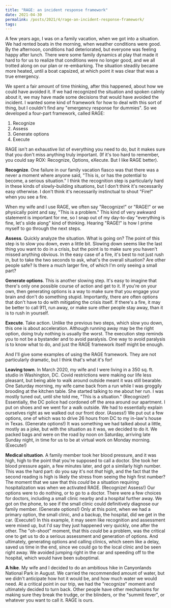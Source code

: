 ```yaml
---
title: "RAGE: an incident response framework"
date: 2021-04-30
permalink: /posts/2021/4/rage-an-incident-response-framework/
tags:
---
```


A few years ago, I was on a family vacation, when we got into a situation. We
had rented boats in the morning, when weather conditions were good. By the
afternoon, conditions had deteriorated, but everyone was feeling happy after
lunch. There were some family dynamics at play that made it hard to for us to
realize that conditions were no longer good, and we all trotted along on our
plan or re-embarking. The situation steadily became more heated, until a boat
capsized, at which point it was clear that was a true emergency.

We spent a fair amount of time thinking, after this happened, about how we
could have avoided it. If we had recognized the situation and spoken calmly
about it, we may have made some decisions that would have avoided the incident.
I wanted some kind of framework for how to deal with this sort of thing, but I
couldn't find any "emergency response for dummies". So we developed a four-part
framework, called RAGE:

1. Recognize
2. Assess
3. Generate options
4. Execute

RAGE isn't an exhaustive list of everything you need to do, but it makes sure
that you don't miss anything truly important. (If it's too hard to remember, you
could say ROX: Recognize, Options, eXecute. But I like RAGE better).

**Recognize**. One failure in our family vacation fiasco was that there was a
never a moment where anyone said, "This is, or has the potential to become, a
serious situation." I think the recognition step is particularly hard in these
kinds of slowly-building situations, but I don't think it's necessarily easy
otherwise. I don't think it's necessarily instinctual to shout "Fire!" when you
see a fire.

When my wife and I use RAGE, we often say "Recognize!" or "RAGE!" or we
physically point and say, "This is a problem." This kind of very awkward
statement is important for me, so I snap out of my day-to-day "everything is
fine, let's slide along" kind of thinking. Hearing "RAGE!" is how I prime
myself to go through the next steps.

**Assess**. Quickly analyze the situation. What is going on? The point of this
step is to slow you down, even a little bit. Slowing down seems like the last
thing you want to do in a crisis, but the point is to make sure you haven't
missed anything obvious. In the easy case of a fire, it's best to not just rush
in, but to take the two seconds to ask, what's the overall situation? Are other
people safe? Is there a much larger fire, of which I'm only seeing a small
part?

**Generate options**. This is another slowing step. It's easy to imagine that
there's only one possible course of action and get to it. If you're on your
own, then generating options is a way to make sure that you engage your brain
and don't do something stupid. Importantly, there are often options that don't
have to do with mitigating the crisis itself. If there's a fire, it may be
better to call 911, run away, or make sure other people stay away, than it is
to rush in yourself.

**Execute**. Take action. Unlike the previous two steps, which slow you down,
this one is about acceleration. Although running away may be the right option,
doing truly nothing is usually the worst. The execution step reminds you to not
be a bystander and to avoid paralysis. One way to avoid paralysis is to know
what to do, and just the RAGE framework itself might be enough.

And I'll give some examples of using the RAGE framework. They are not
particularly dramatic, but I think that's what it's for!

**Leaving town**. In March 2020, my wife and I were living in a 350 sq. ft.
studio in Washington, DC. Covid restrictions were making our life less
pleasant, but being able to walk around outside meant it was still bearable.
One Saturday morning, my wife came back from a run while I was groggily
brooding at the kitchen table. She started talking to me about her run. I was
mostly tuned out, until she told me, "This is a situation." (Recognize!)
Essentially, the DC police had cordoned off the area around our apartment. I
put on shoes and we went for a walk outside. We had to essentially explain
ourselves right as we walked out our front door. (Assess!) We put out a few
options, one of which was to drive 26 hours from DC to my in-law's house in
Texas. (Generate options!) It was something we had talked about a little,
mostly as a joke, but with the situation as it was, we decided to do it. We
packed bags and were on the road by noon on Saturday, arriving late Sunday
night, in time for us to be at virtual work on Monday morning. (Execute!)

**Medical situation**. A family member took her blood pressure, and it was
high, high to the point that you're supposed to call a doctor. She took her
blood pressure again, a few minutes later, and got a similarly high number.
This was the hard part: do you say it's not *that* high, and the fact that the
second reading is high is likely the stress from seeing the high first number?
The moment that we saw that this *could* be a situation requiring
hospitalization was when we activated RAGE. (Recognize! Assess!) Our options
were to do nothing, or to go to a doctor. There were a few choices for doctors,
including a small clinic nearby and a hospital further away. We got on the
phone, to see if the small clinic could definitively diagnose our family
member. (Generate options!) Only at this point, when we had a primary option,
the small clinic, and a backup, the hospital, did we get in the car. (Execute!)
In this example, it may seem like recognition and assessment were mixed up, but
I'd say they just happened very quickly, one after the other. The "oh-shoot"
moment, that this *could* be a problem, was the critical one to get us to do a
serious assessment and generation of options. And ultimately, generating
options and calling clinics, which seem like a delay, saved us time in the end,
since we could go to the local clinic and be seen right away. We avoided
jumping right in the car and speeding off to the hospital, which would have
been suboptimal.

**A hike**. My wife and I decided to do an ambitious hike in Canyonlands
National Park in August. We carried the recommended amount of water, but we
didn't anticipate how hot it would be, and how much water we would need. At a
critical point in our trip, we had the "recognize" moment and ultimately
decided to turn back. Other people have other mechanisms for making sure they
break the trudge, or the blinders, or the "summit fever", or whatever you want
to call it. RAGE is ours.
